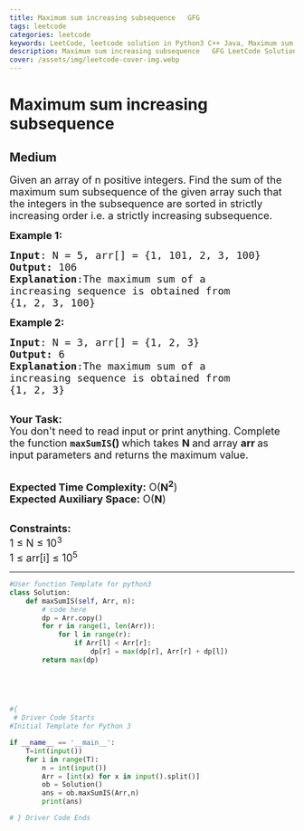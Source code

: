 ```yaml
---
title: Maximum sum increasing subsequence   GFG
tags: leetcode
categories: leetcode
keywords: LeetCode, leetcode solution in Python3 C++ Java, Maximum sum increasing subsequence - GFG solution
description: Maximum sum increasing subsequence   GFG LeetCode Solution Explained
cover: /assets/img/leetcode-cover-img.webp
---
```





# Maximum sum increasing subsequence
## Medium
<div class="problems_problem_content__Xm_eO"><p><span style="font-size:18px">Given an array of n positive integers. Find the sum of the maximum sum subsequence of the given array such that the integers in the subsequence are sorted in strictly increasing order i.e. a strictly increasing subsequence.&nbsp;</span></p>

<p><span style="font-size:18px"><strong>Example 1:</strong></span></p>

<pre><span style="font-size:18px"><strong>Input</strong>: N = 5, arr[] = {1, 101, 2, 3, 100} 
<strong>Output:</strong> 106
<strong>Explanation</strong>:The maximum sum of a
increasing sequence is obtained from
{1, 2, 3, 100}</span></pre>

<p><span style="font-size:18px"><strong>Example 2:</strong></span></p>

<pre><span style="font-size:18px"><strong>Input</strong>: N = 3, arr[] = {1, 2, 3}
<strong>Output:</strong> 6
<strong>Explanation</strong>:The maximum sum of a
increasing sequence is obtained from
{1, 2, 3}</span></pre>

<p><br>
<span style="font-size:18px"><strong>Your Task:&nbsp;&nbsp;</strong><br>
You don't need to read input or print anything. Complete the function <strong><code>maxSumIS</code>()&nbsp;</strong>which takes <strong>N </strong>and array <strong>arr </strong>as input parameters and returns the maximum value.</span></p>

<p><br>
<span style="font-size:18px"><strong>Expected Time Complexity:</strong> O(<strong>N<sup>2</sup></strong>)<br>
<strong>Expected Auxiliary Space:</strong> O(<strong>N</strong>)</span></p>

<p><br>
<span style="font-size:18px"><strong>Constraints:</strong><br>
1 ≤ N ≤ 10<sup>3</sup></span><br>
<span style="font-size:18px">1 ≤ arr[i] ≤ 10<sup>5</sup></span></p>
</div>

---




```python
#User function Template for python3
class Solution:
	def maxSumIS(self, Arr, n):
		# code here
		dp = Arr.copy()
		for r in range(1, len(Arr)):
		    for l in range(r):
		        if Arr[l] < Arr[r]:
		            dp[r] = max(dp[r], Arr[r] + dp[l])
		return max(dp)
		
		
		


#{ 
 # Driver Code Starts
#Initial Template for Python 3

if __name__ == '__main__':
	T=int(input())
	for i in range(T):
		n = int(input())
		Arr = [int(x) for x in input().split()]
		ob = Solution()
		ans = ob.maxSumIS(Arr,n)
		print(ans)

# } Driver Code Ends
```
